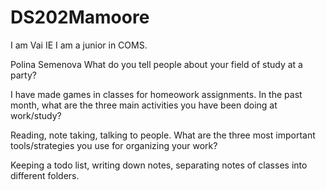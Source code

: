 # DS202Mamoore
I am Vai IE
I am a junior in COMS.


Polina Semenova
What do you tell people about your field of study at a party?

I have made games in classes for homeowork assignments.
In the past month, what are the three main activities you have been doing at work/study?

Reading, note taking, talking to people.
What are the three most important tools/strategies you use for organizing your work?

Keeping a todo list, writing down notes, separating notes of classes into different folders.
